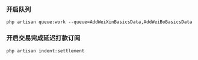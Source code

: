 ### 开启队列
`php artisan queue:work --queue=AddWeiXinBasicsData,AddWeiBoBasicsData`

### 开启交易完成延迟打款订阅
`php artisan indent:settlement`
